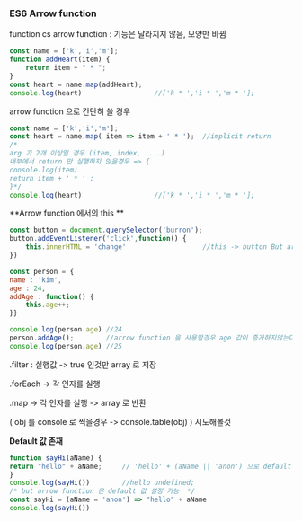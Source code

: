 ### ES6 Arrow function

function cs arrow function : 기능은 달라지지 않음, 모양만 바뀜

```javascript
const name = ['k','i','m'];
function addHeart(item) {
    return item + " * ";
}
const heart = name.map(addHeart);
console.log(heart) 					//['k * ','i * ','m * '];
```

arrow function 으로 간단히 쓸 경우

```javascript
const name = ['k','i','m'];
const heart = name.map( item => item + ' * ');	//implicit return
/*
arg 가 2개 이상일 경우 (item, index, ....)
내부에서 return 만 실행하지 않을경우 => { 
console.log(item)
return item + ' * ' ;
}*/
console.log(heart) 					//['k * ','i * ','m * '];
```



**Arrow function 에서의 this **

```javascript
const button = document.querySelector('burron');
button.addEventListener('click',function() {
    this.innerHTML = 'change'					//this -> button But arrow function 을 사용할경우 this -> window;
})
```



```javascript
const person = {
name : 'kim',
age : 24,
addAge : function() {
    this.age++;
}}

console.log(person.age)	//24
person.addAge();		//arrow function 을 사용할경우 age 값이 증가하지않는다
console.log(person.age) //25
```



.filter : 실행값 -> true 인것만 array 로 저장

.forEach -> 각 인자를 실행 

.map -> 각 인자를 실행 ->  array 로 반환

 ( obj 를 console 로 찍을경우 -> console.table(obj) ) 시도해볼것

**Default 값 존재**

```javascript
function sayHi(aName) {
return "hello" + aName;		// 'hello' + (aName || 'anon') 으로 default 값 만든다.
}
console.log(sayHi())		//hello undefined;
/* but arrow function 은 default 값 설정 가능  */
const sayHi = (aName = 'anon') => "hello" + aName
console.log(sayHi())
```

